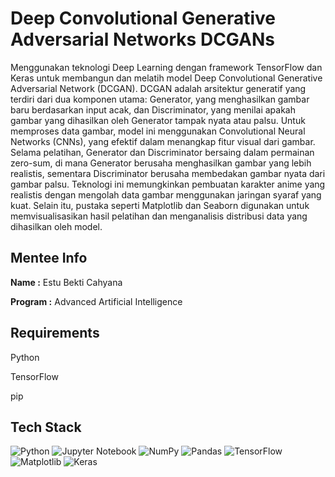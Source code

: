 # Deep Convolutional Generative Adversarial Networks DCGANs

Menggunakan teknologi Deep Learning dengan framework TensorFlow dan Keras untuk membangun dan melatih model Deep Convolutional Generative Adversarial Network (DCGAN). DCGAN adalah arsitektur generatif yang terdiri dari dua komponen utama: Generator, yang menghasilkan gambar baru berdasarkan input acak, dan Discriminator, yang menilai apakah gambar yang dihasilkan oleh Generator tampak nyata atau palsu. Untuk memproses data gambar, model ini menggunakan Convolutional Neural Networks (CNNs), yang efektif dalam menangkap fitur visual dari gambar. Selama pelatihan, Generator dan Discriminator bersaing dalam permainan zero-sum, di mana Generator berusaha menghasilkan gambar yang lebih realistis, sementara Discriminator berusaha membedakan gambar nyata dari gambar palsu. Teknologi ini memungkinkan pembuatan karakter anime yang realistis dengan mengolah data gambar menggunakan jaringan syaraf yang kuat. Selain itu, pustaka seperti Matplotlib dan Seaborn digunakan untuk memvisualisasikan hasil pelatihan dan menganalisis distribusi data yang dihasilkan oleh model.

## Mentee Info

**Name :** Estu Bekti Cahyana

**Program :** Advanced Artificial Intelligence 
## Requirements

Python

TensorFlow

pip
## Tech Stack

![Python](https://img.shields.io/badge/python-3670A0?style=for-the-badge&logo=python&logoColor=ffdd54)
![Jupyter Notebook](https://img.shields.io/badge/jupyter-%23FA0F00.svg?style=for-the-badge&logo=jupyter&logoColor=white)
![NumPy](https://img.shields.io/badge/numpy-%23013243.svg?style=for-the-badge&logo=numpy&logoColor=white)
![Pandas](https://img.shields.io/badge/pandas-%23150458.svg?style=for-the-badge&logo=pandas&logoColor=white)
![TensorFlow](https://img.shields.io/badge/TensorFlow-%23FF6F00.svg?style=for-the-badge&logo=TensorFlow&logoColor=white)
![Matplotlib](https://img.shields.io/badge/Matplotlib-%23ffffff.svg?style=for-the-badge&logo=Matplotlib&logoColor=black)
![Keras](https://img.shields.io/badge/Keras-%23D00000.svg?style=for-the-badge&logo=Keras&logoColor=white)
